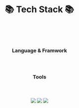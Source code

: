 

<h1 align="center">📚 Tech Stack 📚<h1/><br/>
  <h3 align="center">Language & Framwork<h3/> <br/>
<!--   <p align="center"> 
<img src="https://img.shields.io/badge/javascript-F7DF1E?style=for-the-badge&logo=javascript&logoColor=black"> <img src="https://img.shields.io/badge/html-E34F26?style=for-the-badge&logo=html5&logoColor=white">
<img src="https://img.shields.io/badge/CSS-1572B6?style=for-the-badge&logo=CSS&logoColor=white">
<img src="https://img.shields.io/badge/python-3776AB?style=for-the-badge&logo=python&logoColor=white">
    <br/>
<img src="https://img.shields.io/badge/kotlin-7F52FF?style=for-the-badge&logo=kotlin&logoColor=white">
<img src="https://img.shields.io/badge/typeScript-3178C6?style=for-the-badge&logo=typeScript&logoColor=white">
<img src="https://img.shields.io/badge/c++-00599c?style=for-the-badge&logo=typeScript&logoColor=white">
<img src="https://img.shields.io/badge/React-61DAFB?style=for-the-badge&logo=React&logoColor=white">
    </p> -->


  <h3 align="center">Tools<h3/><br/>
  <p align="center">
<img src="https://img.shields.io/badge/Redux-764ABC?style=for-the-badge&logo=Redux&logoColor=white">
    <img src="https://img.shields.io/badge/gitHub-181717?style=for-the-badge&logo=gitHub&logoColor=white">
<img src="https://img.shields.io/badge/Vscode-007ACC?style=for-the-badge&logo=VisualStudioCode&logoColor=white">
</p>

